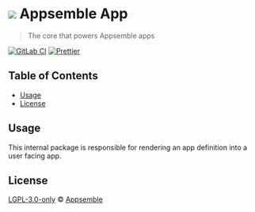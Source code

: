 # ![](https://gitlab.com/appsemble/appsemble/-/raw/0.22.3/config/assets/logo.svg) Appsemble App

> The core that powers Appsemble apps

[![GitLab CI](https://gitlab.com/appsemble/appsemble/badges/0.22.3/pipeline.svg)](https://gitlab.com/appsemble/appsemble/-/releases/0.22.3)
[![Prettier](https://img.shields.io/badge/code_style-prettier-ff69b4.svg)](https://prettier.io)

## Table of Contents

- [Usage](#usage)
- [License](#license)

## Usage

This internal package is responsible for rendering an app definition into a user facing app.

## License

[LGPL-3.0-only](https://gitlab.com/appsemble/appsemble/-/blob/0.22.3/LICENSE.md) ©
[Appsemble](https://appsemble.com)
